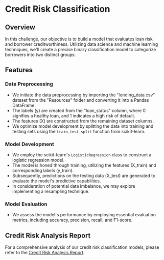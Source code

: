 # Credit Risk Classification

## Overview

In this challenge, our objective is to build a model that evaluates loan risk and borrower creditworthiness. Utilizing data science and machine learning techniques, we'll create a precise binary classification model to categorize borrowers into two distinct groups.


## Features

### Data Preprocessing
- We initiate the data preprocessing by importing the "lending_data.csv" dataset from the "Resources" folder and converting it into a Pandas DataFrame.
- The labels (y) are created from the "loan_status" column, where 0 signifies a healthy loan, and 1 indicates a high risk of default.
- The features (X) are constructed from the remaining dataset columns.
- We optimize model development by splitting the data into training and testing sets using the `train_test_split` function from scikit-learn.

### Model Development
- We employ the scikit-learn's `LogisticRegression` class to construct a logistic regression model.
- The model is honed through training, utilizing the features (X_train) and corresponding labels (y_train).
- Subsequently, predictions on the testing data (X_test) are generated to evaluate the model's predictive capabilities.
- In consideration of potential data imbalance, we may explore implementing a resampling technique.

### Model Evaluation
- We assess the model's performance by employing essential evaluation metrics, including accuracy, precision, recall, and F1-score.


## Credit Risk Analysis Report

For a comprehensive analysis of our credit risk classification models, please refer to the [Credit Risk Analysis Report](Credit_Risk/Analysis_Report.md).

